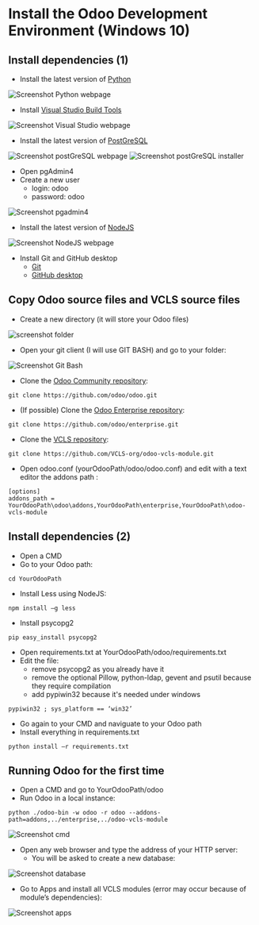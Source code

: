 # Install the Odoo Development Environment (Windows 10)
## Install dependencies (1)
- Install the latest version of [Python](https://www.python.org/downloads/)

![Screenshot Python webpage](https://github.com/VCLS-org/odoo-vcls-module/blob/12.0-Documentations/Documentations/img/screen_python.png)

- Install [Visual Studio Build Tools](https://visualstudio.microsoft.com/downloads/)

![Screenshot Visual Studio webpage](https://github.com/VCLS-org/odoo-vcls-module/blob/12.0-Documentations/Documentations/img/screen%20vs.png)

- Install the latest version of [PostGreSQL](https://www.postgresql.org/download/windows/)

![Screenshot postGreSQL webpage](https://github.com/VCLS-org/odoo-vcls-module/blob/12.0-Documentations/Documentations/img/screen_pgweb.png)
![Screenshot postGreSQL installer](https://github.com/VCLS-org/odoo-vcls-module/blob/12.0-Documentations/Documentations/img/screen_pginstall.png)

- Open pgAdmin4
- Create a new user
    - login: odoo
    - password: odoo

![Screenshot pgadmin4](https://github.com/VCLS-org/odoo-vcls-module/blob/12.0-Documentations/Documentations/img/screen_pg2.png)

- Install the latest version of [NodeJS](https://nodejs.org/en/)

![Screenshot NodeJS webpage](https://github.com/VCLS-org/odoo-vcls-module/blob/12.0-Documentations/Documentations/img/screen_nodejs.png)

- Install Git and GitHub desktop
    - [Git](https://git-scm.com/download)
    - [GitHub desktop](https://desktop.github.com/)

## Copy Odoo source files and VCLS source files
- Create a new directory (it will store your Odoo files)

![screenshot folder](https://github.com/VCLS-org/odoo-vcls-module/blob/12.0-Documentations/Documentations/img/screen_folder.png)

- Open your git client (I will use GIT BASH) and go to your folder:

![Screenshot Git Bash](https://github.com/VCLS-org/odoo-vcls-module/blob/12.0-Documentations/Documentations/img/screen_git.png)

- Clone the [Odoo Community repository](https://github.com/odoo/odoo.git):
```
git clone https://github.com/odoo/odoo.git
```

- (If possible) Clone the [Odoo Enterprise repository](https://github.com/odoo/enterprise.git):
```
git clone https://github.com/odoo/enterprise.git
```

- Clone the [VCLS repository](https://github.com/VCLS-org/odoo-vcls-module.git):
```
git clone https://github.com/VCLS-org/odoo-vcls-module.git
```

- Open odoo.conf (yourOdooPath/odoo/odoo.conf) and edit with a text editor the addons path :
```
[options]
addons_path = YourOdooPath\odoo\addons,YourOdooPath\enterprise,YourOdooPath\odoo-vcls-module
```

## Install dependencies (2)
- Open a CMD
- Go to your Odoo path:
```
cd YourOdooPath
```

- Install Less using NodeJS:
```
npm install –g less
```

- Install psycopg2
```
pip easy_install psycopg2
```

- Open requirements.txt at YourOdooPath/odoo/requirements.txt
- Edit the file:
    - remove psycopg2 as you already have it
    - remove the optional Pillow, python-ldap, gevent and psutil because they require compilation
    - add pypiwin32 because it's needed under windows
```
pypiwin32 ; sys_platform == ‘win32’
```

- Go again to your CMD and naviguate to your Odoo path
- Install everything in requirements.txt
```
python install –r requirements.txt
```

## Running Odoo for the first time
- Open a CMD and go to YourOdooPath/odoo
- Run Odoo in a local instance:
```
python ./odoo-bin -w odoo -r odoo --addons-path=addons,../enterprise,../odoo-vcls-module
```

![Screenshot cmd](https://github.com/VCLS-org/odoo-vcls-module/blob/12.0-Documentations/Documentations/img/screen_cmd.png)

- Open any web browser and type the address of your HTTP server:
    - You will be asked to create a new database:

![Screenshot database](https://github.com/VCLS-org/odoo-vcls-module/blob/12.0-Documentations/Documentations/img/screen_db.png)

- Go to Apps and install all VCLS modules (error may occur because of module’s dependencies):

![Screenshot apps](https://github.com/VCLS-org/odoo-vcls-module/blob/12.0-Documentations/Documentations/img/screen_apps.png)




